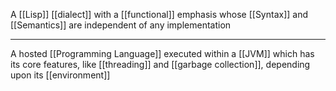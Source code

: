 A [[Lisp]] [[dialect]] with a [[functional]] emphasis whose [[Syntax]] and [[Semantics]] are independent of any implementation

---

A hosted [[Programming Language]] executed within a [[JVM]] which has its core features, like [[threading]] and [[garbage collection]], depending upon its [[environment]]
